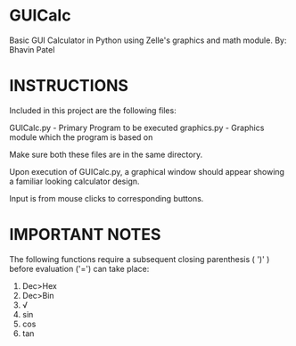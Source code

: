 # GUICalc
Basic GUI Calculator in Python using Zelle's graphics and math module.
By: Bhavin Patel

INSTRUCTIONS
============

Included in this project are the following files:

GUICalc.py	- Primary Program to be executed
graphics.py	- Graphics module which the program is based on

Make sure both these files are in the same directory.

Upon execution of GUICalc.py, a graphical window should appear showing a familiar looking calculator design.

Input is from mouse clicks to corresponding buttons.

IMPORTANT NOTES
===============

The following functions require a subsequent closing parenthesis ( ')' ) before evaluation ('=') can take place:

1. Dec>Hex
2. Dec>Bin
3. √
4. sin
5. cos
6. tan
